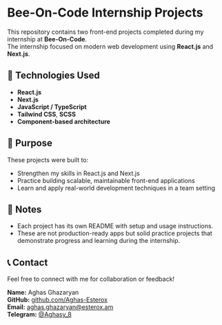 # Bee-On-Code Internship Projects

This repository contains two front-end projects completed during my internship at **Bee-On-Code**.  
The internship focused on modern web development using **React.js** and **Next.js**.


## 🚀 Technologies Used

- **React.js**
- **Next.js**
- **JavaScript / TypeScript**
- **Tailwind CSS**, **SCSS**
- **Component-based architecture**

## 🎯 Purpose

These projects were built to:
- Strengthen my skills in React.js and Next.js
- Practice building scalable, maintainable front-end applications
- Learn and apply real-world development techniques in a team setting

## 📌 Notes

- Each project has its own README with setup and usage instructions.
- These are not production-ready apps but solid practice projects that demonstrate progress and learning during the internship.

## 📞 Contact

Feel free to connect with me for collaboration or feedback!

**Name:** Aghas Ghazaryan  
**GitHub:** [github.com/Aghas-Esterox](https://github.com/Aghas-Esterox)  
**Email:** aghas.ghazaryan@esterox.am  
**Telegram:** [@Aghasy_8](https://t.me/Aghasy_8)


